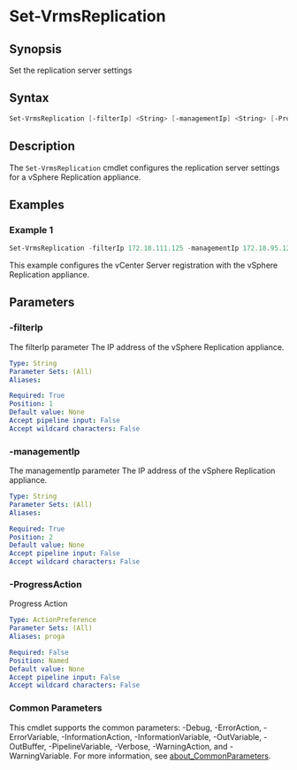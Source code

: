 # Set-VrmsReplication

## Synopsis

Set the replication server settings

## Syntax

```powershell
Set-VrmsReplication [-filterIp] <String> [-managementIp] <String> [-ProgressAction <ActionPreference>] [<CommonParameters>]
```

## Description

The `Set-VrmsReplication` cmdlet configures the replication server settings for a vSphere Replication appliance.

## Examples

### Example 1

```powershell
Set-VrmsReplication -filterIp 172.18.111.125 -managementIp 172.18.95.125
```

This example configures the vCenter Server registration with the vSphere Replication appliance.

## Parameters

### -filterIp

The filterIp parameter The IP address of the vSphere Replication appliance.

```yaml
Type: String
Parameter Sets: (All)
Aliases:

Required: True
Position: 1
Default value: None
Accept pipeline input: False
Accept wildcard characters: False
```

### -managementIp

The managementIp parameter The IP address of the vSphere Replication appliance.

```yaml
Type: String
Parameter Sets: (All)
Aliases:

Required: True
Position: 2
Default value: None
Accept pipeline input: False
Accept wildcard characters: False
```

### -ProgressAction

Progress Action

```yaml
Type: ActionPreference
Parameter Sets: (All)
Aliases: proga

Required: False
Position: Named
Default value: None
Accept pipeline input: False
Accept wildcard characters: False
```

### Common Parameters

This cmdlet supports the common parameters: -Debug, -ErrorAction, -ErrorVariable, -InformationAction, -InformationVariable, -OutVariable, -OutBuffer, -PipelineVariable, -Verbose, -WarningAction, and -WarningVariable. For more information, see [about_CommonParameters](http://go.microsoft.com/fwlink/?LinkID=113216).
